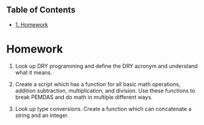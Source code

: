 <div id="table-of-contents">
<h2>Table of Contents</h2>
<div id="text-table-of-contents">
<ul>
<li><a href="#homework">1. Homework</a></li>
</ul>
</div>
</div>

<a id="homework"></a>

# Homework

1.  Look up DRY programming and define the DRY acronym and understand
	what it means.

2.  Create a script which has a function for all basic math operations,
	addition subtraction, multiplication, and division. Use these
	functions to break PEMDAS and do math in multiple different ways.

3.  Look up type conversions. Create a function which can concatenate a
	string and an integer.
